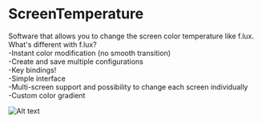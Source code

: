 # ScreenTemperature
Software that allows you to change the screen color temperature like f.lux.  
What's different with f.lux?  
-Instant color modification (no smooth transition)  
-Create and save multiple configurations  
-Key bindings!  
-Simple interface  
-Multi-screen support and possibility to change each screen individually  
-Custom color gradient  
  
![Alt text](https://i.imgur.com/vVCuusg.jpg)
